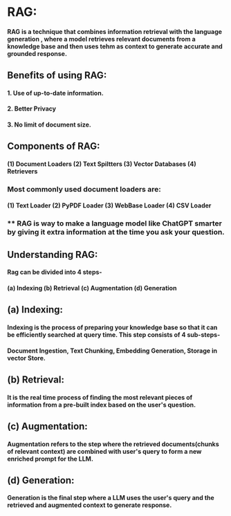 # RAG:
#### RAG is a technique that combines information retrieval with the language generation , where a model retrieves relevant documents from a knowledge base and then uses tehm as context to generate accurate and grounded response.
## Benefits of using RAG:
#### 1. Use of up-to-date information.
#### 2. Better Privacy
#### 3. No limit of document size.
## Components of RAG:
#### (1) Document Loaders   (2) Text Spiltters (3) Vector Databases (4) Retrievers
### Most commonly used document loaders are:
#### (1) Text Loader (2) PyPDF Loader (3) WebBase Loader (4) CSV Loader
### ** RAG is way to make a language model like ChatGPT smarter by giving it extra information at the time you ask your question.
## Understanding RAG:
#### Rag can be divided into 4 steps-
#### (a) Indexing (b) Retrieval (c) Augmentation (d) Generation
## (a) Indexing:
#### Indexing is the process of preparing your knowledge base so that it can be efficiently searched at query time. This step consists of 4 sub-steps-
#### Document Ingestion, Text Chunking, Embedding Generation, Storage in vector Store.
## (b) Retrieval:
#### It is the real time process of finding the most relevant pieces of information from a pre-built index based on the user's question.
## (c) Augmentation:
#### Augmentation refers to the step where the retrieved documents(chunks of relevant context) are combined with user's query to form a new enriched prompt for the LLM.
## (d) Generation:
#### Generation is the final step where a LLM uses the user's query and the retrieved and augmented context to generate response.
